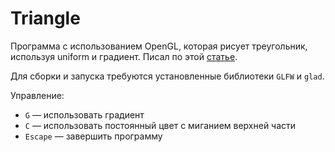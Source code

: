 # Triangle

Программа с использованием OpenGL, которая рисует треугольник,
используя uniform и градиент. Писал по этой
[статье](https://ravesli.com/urok-5-shejdery-v-opengl/).

Для сборки и запуска требуются установленные библиотеки `GLFW` и `glad`.

Управление:

- `G` — использовать градиент
- `C` — использовать постоянный цвет с миганием верхней части
- `Escape` — завершить программу
